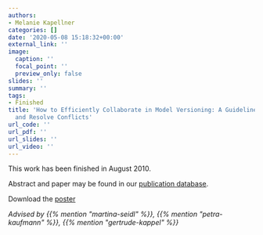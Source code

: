 ```yaml
---
authors:
- Melanie Kapellner
categories: []
date: '2020-05-08 15:18:32+00:00'
external_link: ''
image:
  caption: ''
  focal_point: ''
  preview_only: false
slides: ''
summary: ''
tags:
- Finished
title: 'How to Efficiently Collaborate in Model Versioning: A Guideline to Reduce
  and Resolve Conflicts'
url_code: ''
url_pdf: ''
url_slides: ''
url_video: ''
---
```


This work has been finished in August 2010.

Abstract and paper may be found in our <a class="external" href="http://publik.tuwien.ac.at/showentry.php?ID=187690&amp;lang=2">publication database</a>.

 Download the [poster](https://www.big.tuwien.ac.at/app/uploads/2016/10/Kapellner_poster.pdf)

*Advised by {{% mention "martina-seidl" %}}, {{% mention "petra-kaufmann" %}}, {{% mention "gertrude-kappel" %}}*